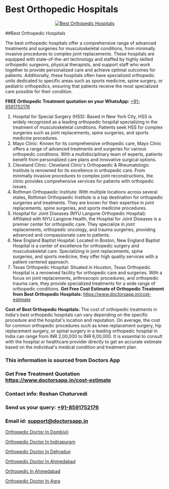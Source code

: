 # Best Orthopedic Hospitals

<p align="center">
  <a href="https://doctorsapp.in">
    <img src="https://i.ibb.co/tqM3hNg/sqdqdqsddsa.png" alt="Best Orthopedic Hospitals">
  </a>
</p>
##Best Orthopedic Hospitals

The best orthopedic hospitals offer a comprehensive range of advanced treatments and surgeries for musculoskeletal conditions, from minimally invasive procedures to complex joint replacements. These hospitals are equipped with state-of-the-art technology and staffed by highly skilled orthopedic surgeons, physical therapists, and support staff who work together to provide personalized care and achieve optimal outcomes for patients. Additionally, these hospitals often have specialized orthopedic units dedicated to specific areas such as sports medicine, spine surgery, or pediatric orthopedics, ensuring that patients receive the most specialized care possible for their condition.

**FREE Orthopedic Treatment quotation on your WhatsApp:**  [+91-8591752176](https://api.whatsapp.com/send?phone=8591752176)

1) Hospital for Special Surgery (HSS): Based in New York City, HSS is widely recognized as a leading orthopedic hospital specializing in the treatment of musculoskeletal conditions. Patients seek HSS for complex surgeries such as joint replacements, spine surgeries, and sports medicine procedures.
2) Mayo Clinic: Known for its comprehensive orthopedic care, Mayo Clinic offers a range of advanced treatments and surgeries for various orthopedic conditions. With a multidisciplinary team of experts, patients benefit from personalized care plans and innovative surgical options.
3) Cleveland Clinic: Cleveland Clinic's Orthopaedic & Rheumatologic Institute is renowned for its excellence in orthopedic care. From minimally invasive procedures to complex joint reconstructions, the clinic provides comprehensive services for patients with orthopedic issues.
4) Rothman Orthopaedic Institute: With multiple locations across several states, Rothman Orthopaedic Institute is a top destination for orthopedic surgeries and treatments. They are known for their expertise in joint replacements, spine surgeries, and sports medicine procedures.
5) Hospital for Joint Diseases (NYU Langone Orthopedic Hospital): Affiliated with NYU Langone Health, the Hospital for Joint Diseases is a premier center for orthopedic care. They specialize in joint replacements, orthopedic oncology, and trauma surgeries, providing advanced and compassionate care to patients.
6) New England Baptist Hospital: Located in Boston, New England Baptist Hospital is a center of excellence for orthopedic surgery and musculoskeletal care. Specializing in joint replacements, spine surgeries, and sports medicine, they offer high quality services with a patient centered approach.
7) Texas Orthopedic Hospital: Situated in Houston, Texas Orthopedic Hospital is a renowned facility for orthopedic care and surgeries. With a focus on joint replacements, arthroscopic procedures, and orthopedic trauma care, they provide specialized treatments for a wide range of orthopedic conditions.
**Get Free Cost Estimate of Orthopedic Treatment from Best Orthopedic Hospitals:** https://www.doctorsapp.in/cost-estimate

**Cost of Best Orthopedic Hospitals:**
The cost of orthopedic treatments in India's best orthopedic hospitals can vary depending on the specific procedure and the hospital's location and reputation. On average, the cost for common orthopedic procedures such as knee replacement surgery, hip replacement surgery, or spinal surgery in a leading orthopedic hospital in India can range from INR 2,00,000 to INR 6,00,000. It is essential to consult with the hospital or healthcare provider directly to get an accurate estimate based on the individual's medical condition and treatment plan.

### This information is sourced from Doctors App 
### Get Free Treatment Quotation https://www.doctorsapp.in/cost-estimate
### Contact info: Roshan Chaturvedi 
### Send us your query: [+91-8591752176](https://api.whatsapp.com/send?phone=8591752176) 
### Email id: support@doctorsapp.in

[Orthopedic Doctor In Dombivli](https://www.linkedin.com/pulse/orthopedic-doctor-dombivli-doctorsappin-haeic?trackingId=hqbku%2Fv6r28ILrODg%2FQ0QA%3D%3D&lipi=urn%3Ali%3Apage%3Ad_flagship3_company_admin%3BcTUR6naWQkWjeA%2BR15noZQ%3D%3D)

[Orthopedic Doctor In Indirapuram](https://www.linkedin.com/pulse/orthopedic-doctor-indirapuram-knee-replacement-treatment-vfvje?trackingId=z%2B2PipnjHFFPAFMFgCwd%2Bw%3D%3D&lipi=urn%3Ali%3Apage%3Ad_flagship3_company_admin%3BII%2FSNcWiSiigR90SV5cfEQ%3D%3D)

[Orthopedic Doctor In Dehradun](https://medium.com/@vimalrana22/orthopedic-doctor-in-dehradun-a6c0bcc6ead0)

[Orthopedic Doctor In Ahmedabad](https://medium.com/@vimalrana22/orthopedic-doctor-in-ahmedabad-180e68c3f3f8)

[Orthopedic In Ahmedabad](https://doctors-apps.github.io/doctorsapp/orthopedic-in-ahmedabad)

[Orthopedic Doctor In Agra](https://doctors-apps.github.io/doctorsapp/orthopedic-doctor-in-agra)

